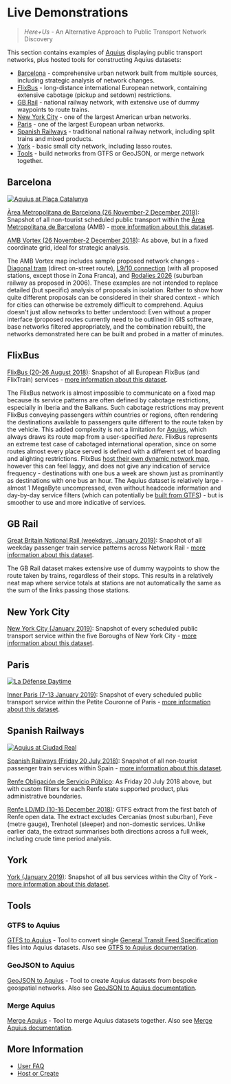 # Live Demonstrations

> _Here+Us_ - An Alternative Approach to Public Transport Network Discovery

This section contains examples of [Aquius](https://timhowgego.github.io/Aquius/) displaying public transport networks, plus hosted tools for constructing Aquius datasets:

* [Barcelona](#barcelona) - comprehensive urban network built from multiple sources, including strategic analysis of network changes.
* [FlixBus](#flixbus) - long-distance international European network, containing extensive cabotage (pickup and setdown) restrictions.
* [GB Rail](#gb-rail) - national railway network, with extensive use of dummy waypoints to route trains.
* [New York City](#new-york-city) - one of the largest American urban networks.
* [Paris](#paris) - one of the largest European urban networks.
* [Spanish Railways](#spanish-railways) - traditional national railway network, including split trains and mixed products.
* [York](#york) - basic small city network, including lasso routes.
* [Tools](#tools) - build networks from GTFS or GeoJSON, or merge network together.

## Barcelona

[![Aquius at Plaça Catalunya](https://timhowgego.github.io/Aquius/static/aquius-placa-catalunya.jpg)](https://timhowgego.github.io/Aquius/live/amb-2018/#r1/p2/s4/z13/tca-ES)

[Àrea Metropolitana de Barcelona (26 November-2 December 2018)](https://timhowgego.github.io/Aquius/live/amb-2018/): Snapshot of all non-tourist scheduled public transport within the [Àrea Metropolitana de Barcelona](http://www.amb.cat/) (AMB) - [more information about this dataset](https://timhowgego.github.io/AquiusData/es-amb/).

[AMB Vortex (26 November-2 December 2018)](https://timhowgego.github.io/Aquius/live/amb-vortex-2018/): As above, but in a fixed coordinate grid, ideal for strategic analysis.

The AMB Vortex map includes sample proposed network changes - [Diagonal tram](http://ajuntament.barcelona.cat/mobilitat/tramviaconnectat/es) (direct on-street route), [L9/10 connection](https://ca.wikipedia.org/wiki/L%C3%ADnia_9_del_metro_de_Barcelona) (with all proposed stations, except those in Zona Franca), and [Rodalies 2026](http://territori.gencat.cat/web/.content/home/01_departament/plans/plans_sectorials/mobilitat/pla_dinfraestructures_del_transport_de_catalunya_2006-2026/pitc11transportpublic_tcm32-35012.pdf) (suburban railway as proposed in 2006). These examples are not intended to replace detailed (but specific) analysis of proposals in isolation. Rather to show how quite different proposals can be considered in their shared context - which for cities can otherwise be extremely difficult to comprehend. Aquius doesn't just allow networks to better understood: Even without a proper interface (proposed routes currently need to be outlined in GIS software, base networks filtered appropriately, and the combination rebuilt), the networks demonstrated here can be built and probed in a matter of minutes.

## FlixBus

[FlixBus (20-26 August 2018)](https://timhowgego.github.io/Aquius/live/flixbus-aug-2018/): Snapshot of all European FlixBus (and FlixTrain) services - [more information about this dataset](https://timhowgego.github.io/AquiusData/eu-interbus/).

The FlixBus network is almost impossible to communicate on a fixed map because its service patterns are often defined by cabotage restrictions, especially in Iberia and the Balkans. Such cabotage restrictions may prevent FlixBus conveying passengers _within_ countries or regions, often rendering the destinations available to passengers quite different to the route taken by the vehicle. This added complexity is not a limitation for [Aquius](https://timhowgego.github.io/Aquius/), which always draws its route map from a user-specified _here_. FlixBus represents an extreme test case of cabotaged international operation, since on some routes almost every place served is defined with a different set of boarding and alighting restrictions. FlixBus [host their own dynamic network map](https://www.flixbus.co.uk/bus-routes), however this can feel laggy, and does not give any indication of service frequency - destinations with one bus a week are shown just as prominantly as destinations with one bus an hour. The Aquius dataset is relatively large - almost 1 MegaByte uncompressed, even without headcode information and day-by-day service filters (which can potentially be [built from GTFS](https://timhowgego.github.io/Aquius/live/gtfs/)) - but is smoother to use and more indicative of services.

## GB Rail

[Great Britain National Rail (weekdays, January 2019)](https://timhowgego.github.io/Aquius/live/gb-rail-2019/): Snapshot of all weekday passenger train service patterns across Network Rail - [more information about this dataset](https://timhowgego.github.io/AquiusData/uk-rail/).

The GB Rail dataset makes extensive use of dummy waypoints to show the route taken by trains, regardless of their stops. This results in a relatively neat map where service totals at stations are not automatically the same as the sum of the links passing those stations.

## New York City

[New York City (January 2019)](https://timhowgego.github.io/Aquius/live/nyc-2019/): Snapshot of every scheduled public transport service within the five Boroughs of New York City - [more information about this dataset](https://timhowgego.github.io/AquiusData/us-nyc/).

## Paris

[![La Défense Daytime](https://timhowgego.github.io/Aquius/static/aquius-paris-defense.jpg)](https://timhowgego.github.io/Aquius/live/petite-paris-2019/#x2.28/y48.8907/z12/c2.24224/k48.88989/m13/tfr-FR/n1)

[Inner Paris (7-13 January 2019)](https://timhowgego.github.io/Aquius/live/petite-paris-2019/): Snapshot of every scheduled public transport service within the Petite Couronne of Paris - [more information about this dataset](https://timhowgego.github.io/AquiusData/fr-paris/).

## Spanish Railways

[![Aquius at Ciudad Real](https://timhowgego.github.io/Aquius/static/aquius-ciudad-real.jpg)](https://timhowgego.github.io/Aquius/live/es-rail-20-jul-2018/#x-3.296/y39.092/z7/c-3.966/k38.955/m8/s7/vlphn/tes-ES)

[Spanish Railways (Friday 20 July 2018)](https://timhowgego.github.io/Aquius/live/es-rail-20-jul-2018/): Snapshot of all non-tourist passenger train services within Spain - [more information about this dataset](https://timhowgego.github.io/AquiusData/es-rail/).

[Renfe Obligación de Servicio Público](https://timhowgego.github.io/Aquius/live/renfe-osp-20-jul-2018/): As Friday 20 July 2018 above, but with custom filters for each Renfe state supported product, plus administrative boundaries.

[Renfe LD/MD (10-16 December 2018)](https://timhowgego.github.io/Aquius/live/renfe-ld-md-dec-2018/): GTFS extract from the first batch of Renfe open data. The extract excludes Cercanías (most suburban), Feve (metre gauge), Trenhotel (sleeper) and non-domestic services. Unlike earlier data, the extract summarises both directions across a full week, including crude time period analysis.

## York

[York (January 2019)](https://timhowgego.github.io/Aquius/live/york-2019/): Snapshot of all bus services within the City of York - [more information about this dataset](https://timhowgego.github.io/AquiusData/uk-york/).

## Tools

### GTFS to Aquius

[GTFS to Aquius](https://timhowgego.github.io/Aquius/live/gtfs/) - Tool to convert single [General Transit Feed Specification](https://developers.google.com/transit/gtfs/reference/) files into Aquius datasets. Also see [GTFS to Aquius documentation](https://timhowgego.github.io/Aquius/#gtfs-to-aquius).

### GeoJSON to Aquius

[GeoJSON to Aquius](https://timhowgego.github.io/Aquius/live/geojson/) - Tool to create Aquius datasets from bespoke geospatial networks. Also see [GeoJSON to Aquius documentation](https://timhowgego.github.io/Aquius/#geojson-to-aquius).

### Merge Aquius

[Merge Aquius](https://timhowgego.github.io/Aquius/live/merge/) - Tool to merge Aquius datasets together. Also see [Merge Aquius documentation](https://timhowgego.github.io/Aquius/#merge-aquius).

## More Information

* [User FAQ](https://timhowgego.github.io/Aquius/#user-faq)
* [Host or Create](https://timhowgego.github.io/Aquius/#quick-setup)
